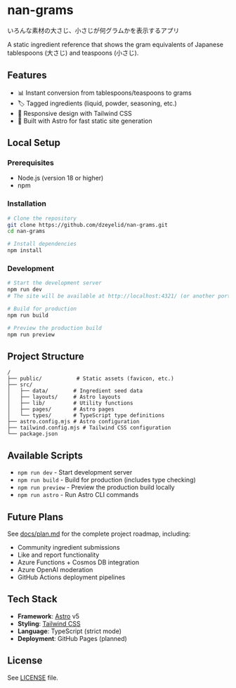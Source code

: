 # nan-grams
いろんな素材の大さじ、小さじが何グラムかを表示するアプリ

A static ingredient reference that shows the gram equivalents of Japanese tablespoons (大さじ) and teaspoons (小さじ).

## Features

- 📊 Instant conversion from tablespoons/teaspoons to grams
- 🏷️ Tagged ingredients (liquid, powder, seasoning, etc.)
- 📱 Responsive design with Tailwind CSS
- 🚀 Built with Astro for fast static site generation

## Local Setup

### Prerequisites

- Node.js (version 18 or higher)
- npm

### Installation

```bash
# Clone the repository
git clone https://github.com/dzeyelid/nan-grams.git
cd nan-grams

# Install dependencies
npm install
```

### Development

```bash
# Start the development server
npm run dev
# The site will be available at http://localhost:4321/ (or another port if 4321 is in use)

# Build for production
npm run build

# Preview the production build
npm run preview
```

## Project Structure

```
/
├── public/           # Static assets (favicon, etc.)
├── src/
│   ├── data/        # Ingredient seed data
│   ├── layouts/     # Astro layouts
│   ├── lib/         # Utility functions
│   ├── pages/       # Astro pages
│   └── types/       # TypeScript type definitions
├── astro.config.mjs # Astro configuration
├── tailwind.config.mjs # Tailwind CSS configuration
└── package.json
```

## Available Scripts

- `npm run dev` - Start development server
- `npm run build` - Build for production (includes type checking)
- `npm run preview` - Preview the production build locally
- `npm run astro` - Run Astro CLI commands

## Future Plans

See [docs/plan.md](docs/plan.md) for the complete project roadmap, including:

- Community ingredient submissions
- Like and report functionality  
- Azure Functions + Cosmos DB integration
- Azure OpenAI moderation
- GitHub Actions deployment pipelines

## Tech Stack

- **Framework**: [Astro](https://astro.build/) v5
- **Styling**: [Tailwind CSS](https://tailwindcss.com/)
- **Language**: TypeScript (strict mode)
- **Deployment**: GitHub Pages (planned)

## License

See [LICENSE](LICENSE) file.

